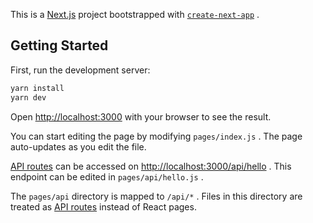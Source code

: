 This
is
a [Next.js](https://nextjs.org/)
project
bootstrapped
with [`create-next-app`](https://github.com/vercel/next.js/tree/canary/packages/create-next-app)
.

## Getting Started

First,
run
the
development
server:

```bash
yarn install
yarn dev
```

Open [http://localhost:3000](http://localhost:3000)
with
your
browser
to
see
the
result.

You
can
start
editing
the
page
by
modifying `pages/index.js`
.
The
page
auto-updates
as
you
edit
the
file.

[API routes](https://nextjs.org/docs/api-routes/introduction)
can
be
accessed
on [http://localhost:3000/api/hello](http://localhost:3000/api/hello)
.
This
endpoint
can
be
edited
in `pages/api/hello.js`
.

The `pages/api`
directory
is
mapped
to `/api/*`
.
Files
in
this
directory
are
treated
as [API routes](https://nextjs.org/docs/api-routes/introduction)
instead
of
React
pages.
